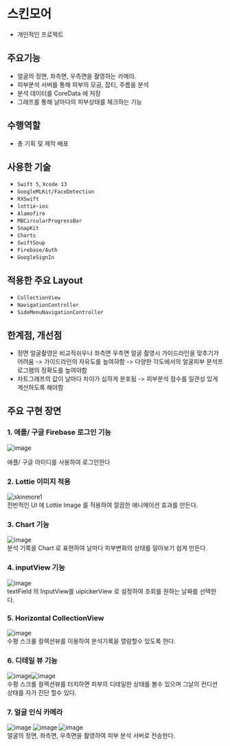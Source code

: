 # 스킨모어
- 개인적인 프로젝트

## 주요기능

- 얼굴의 정면, 좌측면, 우측면을 촬영하는 카메라.
- 피부분석 서버를 통해 피부의 모공, 잡티, 주름을 분석
- 분석 데이터를 CoreData 에 저장
- 그래프를 통해 날마다의 피부상태를 체크하는 기능

## 수행역할
- 총 기획 및 제작 배포

## 사용한 기술
- `Swift 5`, `Xcode 13`
- `GoogleMLKit/FaceDetection`
- `RXSwift`
- `lottie-ios`
- `Alamofire`
- `MBCircularProgressBar`
- `SnapKit`
- `Charts`
- `SwiftSoup`
- `Firebase/Auth`
- `GoogleSignIn`

 ## 적용한 주요 Layout
- `CollectionView`
- `NavigationController`
- `SideMenuNavigationController`

## 한계점, 개선점
 - 정면 얼굴촬영은 비교적쉬우나 좌측면 우측면 얼굴 촬영시 가이드라인을 맞추기가 어려움   -> 가이드라인의 자유도를 높여햐함   -> 다양한 각도에서의 얼굴피부 분석프로그램의 정확도를 높여야함  
 - 차트그래프의 값이 날마다 차이가 심하게 분포됨   -> 피부분석 점수를 일관성 있게 계산하도록 해야함
 
## 주요 구현 장면

### 1. 애플/ 구글 Firebase 로그인 기능
![image](https://user-images.githubusercontent.com/42457589/142138987-8b4277f2-bcb7-400e-860c-46666270a1ab.png)

애플/ 구글 아이디를 사용하여 로그인한다

### 2. Lottie 이미지 적용
![skinmore1](https://user-images.githubusercontent.com/42457589/142139281-f9185ae2-247f-4dd4-98c6-597d9b86cc55.gif)  
전반적인 UI 에 Lottie Image 를 적용하여 깔끔한 애니메이션 효과를 만든다.

### 3. Chart 기능
![image](https://user-images.githubusercontent.com/42457589/142139730-3e711f79-8a91-48c5-a413-57657641fbf7.png)  
분석 기록을 Chart 로 표현하여 날마다 피부변화의 상태를 알아보기 쉽게 만든다.

### 4. inputView 기능
![image](https://user-images.githubusercontent.com/42457589/142139985-08246338-e465-42a7-9eeb-43c06e0bb056.png)  
textField 의 InputView를 uipickerView 로 설정하여 조회를 원하는 날짜를 선택한다.

### 5. Horizontal CollectionView
![image](https://user-images.githubusercontent.com/42457589/142139916-510472cd-f545-4cd3-83ac-bf90e71cebb7.png)  
수평 스크롤 컬렉션뷰를 이용하여 분석기록을 열람할수 있도록 한다.

### 6. 디테일 뷰 기능
![image](https://user-images.githubusercontent.com/42457589/142140070-fed06a51-afba-41d3-83e1-67412dbc8d28.png)![image](https://user-images.githubusercontent.com/42457589/142140184-c6b78105-1a99-42e2-b96e-9d6e917eff2e.png)    
수평 스크롤 컬렉션뷰를 터치하면 피부의 디테일한 상태를 볼수 있으며 그날의 컨디션 상태를 자가 진단 할수 있다.

### 7. 얼굴 인식 카메라
![image](https://user-images.githubusercontent.com/42457589/142140269-80660ae1-2b64-4486-a94f-ba8dad971ca5.png)
![image](https://user-images.githubusercontent.com/42457589/142140303-23d7dd59-687f-40a8-8c18-4e9430cdbdcd.png)
![image](https://user-images.githubusercontent.com/42457589/142140332-c8e1146b-438b-4f07-b97c-f23e0a790cf9.png)  
얼굴의 정면, 좌측면, 우측면을 촬영하여 피부 분석 서버로 전송한다.








